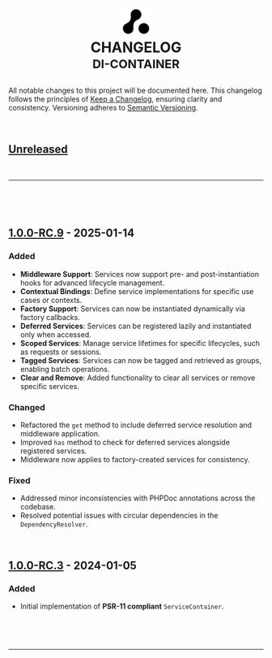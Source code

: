 <h1 align="center" id="top">
    <picture>
        <source media="(prefers-color-scheme: dark)" srcset="./docs/media/artex-agency-logo-dark.png">
        <img width="54" alt="Artex Agency Logo" src="./docs/media/artex-agency-logo.png">
    </picture>    
    <br>
    <strong>
        CHANGELOG<br><sup>DI-CONTAINER</sup>
    </strong>
</h1>

All notable changes to this project will be documented here. This changelog follows the principles of [Keep a Changelog](https://keepachangelog.com/en/1.1.0/), ensuring clarity and consistency. Versioning adheres to [Semantic Versioning](https://semver.org/spec/v2.0.0.html).

&nbsp;

## [Unreleased]


<!--==============================--->
<br><hr><br> <!--# BEGIN CHANGELOG
==================================-->

&nbsp;

## [1.0.0-RC.9] - 2025-01-14

### Added
- **Middleware Support**: Services now support pre- and post-instantiation hooks for advanced lifecycle management.
- **Contextual Bindings**: Define service implementations for specific use cases or contexts.
- **Factory Support**: Services can now be instantiated dynamically via factory callbacks.
- **Deferred Services**: Services can be registered lazily and instantiated only when accessed.
- **Scoped Services**: Manage service lifetimes for specific lifecycles, such as requests or sessions.
- **Tagged Services**: Services can now be tagged and retrieved as groups, enabling batch operations.
- **Clear and Remove**: Added functionality to clear all services or remove specific services.

### Changed
- Refactored the `get` method to include deferred service resolution and middleware application.
- Improved `has` method to check for deferred services alongside registered services.
- Middleware now applies to factory-created services for consistency.

### Fixed
- Addressed minor inconsistencies with PHPDoc annotations across the codebase.
- Resolved potential issues with circular dependencies in the `DependencyResolver`.


&nbsp;

## [1.0.0-RC.3] - 2024-01-05
### Added
- Initial implementation of **PSR-11 compliant** `ServiceContainer`.

&nbsp;


<!--==============================--->
<br><hr><br> <!--# BEGIN CHANGELOG
==================================-->

<!-- #########  PRERELEASE
---------------------------------------------------------------------->
[1.0.0-RC.3]:   https://github.com/artex-agency/di-container/compare/v1.0.0-RC.#...v1.0.0-RC6
[1.0.0-RC.9]:   https://github.com/artex-agency/di-container/compare/v1.0.0-RC.9...v1.0.0-RC3

<!--##########  STABLE
---------------------------------------------------------------------->
[1.0.0-RC.18]:  https://github.com/artex-agency/di-container/compare/v1.0.0-RC.18`...v1.0.0-RC9

<!-- ########  UNRELEASED [ temp container ]
---------------------------------------------------------------------->
[unreleased]:  https://github.com/artex-agency/di-container/compare/v1.0.0...HEAD